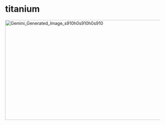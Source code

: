# titanium
<img width="1024" height="326" alt="Gemini_Generated_Image_s910h0s910h0s910" src="https://github.com/user-attachments/assets/6ba8bcc6-a6c6-4f92-b7af-17992ffef23b" />
